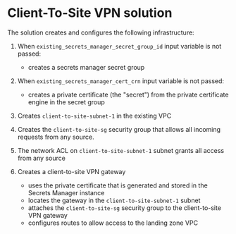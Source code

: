 # Client-To-Site VPN solution

The solution creates and configures the following infrastructure:

1) When `existing_secrets_manager_secret_group_id` input variable is not passed:
    - creates a secrets manager secret group

2) When `existing_secrets_manager_cert_crn` input variable is not passed:
    - creates a private certificate (the "secret") from the private certificate engine in the secret group

3) Creates `client-to-site-subnet-1` in the existing VPC

4) Creates the `client-to-site-sg` security group that allows all incoming requests from any source.

5) The network ACL on `client-to-site-subnet-1` subnet grants all access from any source

6) Creates a client-to-site VPN gateway
    - uses the private certificate that is generated and stored in the Secrets Manager instance
    - locates the gateway in the `client-to-site-subnet-1` subnet
    - attaches the `client-to-site-sg` security group to the client-to-site VPN gateway
    - configures routes to allow access to the landing zone VPC
